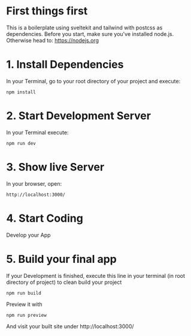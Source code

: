 # First things first
This is a boilerplate using sveltekit and tailwind with postcss as dependencies. Before you start, make sure you've installed node.js. Otherwise head to: https://nodejs.org

# 1. Install Dependencies
In your Terminal, go to your root directory of your project and execute:

``
npm install
``

# 2. Start Development Server
In your Terminal execute:

``
npm run dev
``


# 3. Show live Server
In your browser, open:

``
http://localhost:3000/
``

# 4. Start Coding
Develop your App

# 5. Build your final app
If your Development is finished, execute this line in your terminal (in root directory of project) to clean build your project

``
npm run build
``


Preview it with

``
npm run preview
``

And visit your built site under http://localhost:3000/
